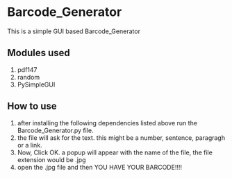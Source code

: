 # Barcode_Generator
This is a simple GUI based Barcode_Generator

## Modules used
1. pdf147
2. random
3. PySimpleGUI

## How to use
1. after installing the following dependencies listed above run the Barcode_Generator.py file.
2. the file will ask for the text. this might be a number, sentence, paragragh or a link.
3. Now, Click OK. a popup will appear with the name of the file, the file extension would be .jpg
4. open the .jpg file and then YOU HAVE YOUR BARCODE!!!!
